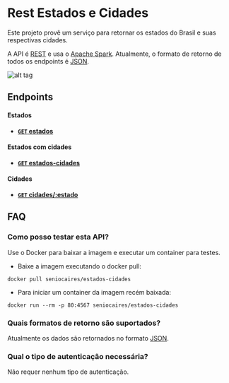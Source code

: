 # Rest Estados e Cidades

Este projeto provê um serviço para retornar os estados do Brasil e suas respectivas cidades.

A API é [REST](http://en.wikipedia.org/wiki/Representational_State_Transfer "RESTful") e usa o [Apache Spark](http://sparkjava.com/ "Apache Spark").
Atualmente, o formato de retorno de todos os endpoints é [JSON](http://json.org/ "JSON").

![alt tag](https://raw.githubusercontent.com/seniocaires/estados-cidades/master/img/docker-spark.png)

## Endpoints

#### Estados
- **[<code>GET</code> estados](https://github.com/seniocaires/estados-cidades/blob/master/endpoints/estados/GET_estados.md)**

#### Estados com cidades
- **[<code>GET</code> estados-cidades](https://github.com/seniocaires/estados-cidades/blob/master/endpoints/estados-cidades/GET_estados-cidades.md)**

#### Cidades
- **[<code>GET</code> cidades/:estado](https://github.com/seniocaires/estados-cidades/blob/master/endpoints/cidades/GET_cidades.md)**

## FAQ
### Como posso testar esta API?

Use o Docker para baixar a imagem e executar um container para testes.

- Baixe a imagem executando o docker pull:
```shell
docker pull seniocaires/estados-cidades
```
- Para iniciar um container da imagem recém baixada:
```shell
docker run --rm -p 80:4567 seniocaires/estados-cidades
```

### Quais formatos de retorno são suportados?
Atualmente os dados são retornados no formato [JSON](http://json.org/ "JSON").

### Qual o tipo de autenticação necessária?
Não requer nenhum tipo de autenticação.

